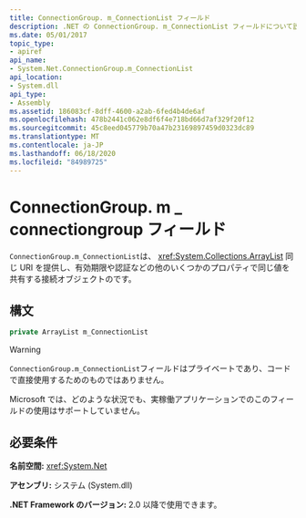 ```yaml
---
title: ConnectionGroup. m_ConnectionList フィールド
description: .NET の ConnectionGroup. m_ConnectionList フィールドについて説明します。このフィールドには、同じ URI を提供し、他のプロパティの値を共有する接続オブジェクトが含まれています。
ms.date: 05/01/2017
topic_type:
- apiref
api_name:
- System.Net.ConnectionGroup.m_ConnectionList
api_location:
- System.dll
api_type:
- Assembly
ms.assetid: 186083cf-8dff-4600-a2ab-6fed4b4de6af
ms.openlocfilehash: 478b2441c062e8df6f4e718bd66d7af329f20f12
ms.sourcegitcommit: 45c8eed045779b70a47b23169897459d0323dc89
ms.translationtype: MT
ms.contentlocale: ja-JP
ms.lasthandoff: 06/18/2020
ms.locfileid: "84989725"
---
```

# <a name="connectiongroupm_connectionlist-field"></a>ConnectionGroup. m \_ connectiongroup フィールド

`ConnectionGroup.m_ConnectionList`は、 <xref:System.Collections.ArrayList> 同じ URI を提供し、有効期限や認証などの他のいくつかのプロパティで同じ値を共有する接続オブジェクトのです。

## <a name="syntax"></a>構文
  
```csharp  
private ArrayList m_ConnectionList
```

> [!WARNING]
> `ConnectionGroup.m_ConnectionList`フィールドはプライベートであり、コードで直接使用するためのものではありません。
>
> Microsoft では、どのような状況でも、実稼働アプリケーションでのこのフィールドの使用はサポートしていません。

## <a name="requirements"></a>必要条件

**名前空間:** <xref:System.Net>

**アセンブリ:** システム (System.dll)

**.NET Framework のバージョン:** 2.0 以降で使用できます。

